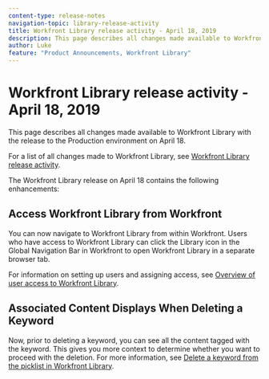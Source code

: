 ```yaml
---
content-type: release-notes
navigation-topic: library-release-activity
title: Workfront Library release activity - April 18, 2019
description: This page describes all changes made available to Workfront Library with the release to the Production environment on April 18.
author: Luke
feature: "Product Announcements, Workfront Library"
---
```


# Workfront Library release activity - April 18, 2019

This page describes all changes made available to Workfront Library with the release to the Production environment on April 18.

For a list of all changes made to Workfront Library, see [Workfront Library release activity](../../../product-announcements/product-releases/library-release-activity/workfront-library-release-activity.md).

The Workfront Library release on April 18 contains the following enhancements:

## Access Workfront Library from Workfront

You can now navigate to Workfront Library from within Workfront. Users who have access to Workfront Library can click the Library icon in the Global Navigation Bar in Workfront to open Workfront Library in a separate browser tab.

For information on setting up users and assigning access, see [Overview of user access to Workfront Library](../../../workfront-library/administration-and-setup/user-access/user-access-overview.md).

## Associated Content Displays When Deleting a Keyword

Now, prior to deleting a keyword, you can see all the content tagged with the keyword. This gives you more context to determine whether you want to proceed with the deletion. For more information, see [Delete a keyword from the picklist in Workfront Library](../../../workfront-library/administration-and-setup/metadata/delete-keyword-from-metadata.md).
